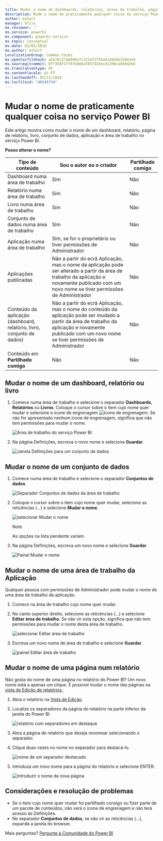 ```yaml
---
title: Mudar o nome de dashboards, relatórios, áreas de trabalho, páginas de relatório e conjuntos de dados
description: Mude o nome de praticamente qualquer coisa no serviço Power BI.
author: mihart
manager: kfile
ms.reviewer: ''
ms.service: powerbi
ms.component: powerbi-service
ms.topic: conceptual
ms.date: 03/01/2018
ms.author: mihart
LocalizationGroup: Common tasks
ms.openlocfilehash: a3a78c27ab8d6e7c321af3f5ba4144e8b320e4a9
ms.sourcegitcommit: 0ff358f1ff87e88daf837443ecd1398ca949d2b6
ms.translationtype: HT
ms.contentlocale: pt-PT
ms.lasthandoff: 09/21/2018
ms.locfileid: "46545734"
---
```

# <a name="rename-almost-anything-in-power-bi-service"></a>Mudar o nome de praticamente qualquer coisa no serviço Power BI
Este artigo mostra como mudar o nome de um dashboard, relatório, página de relatório, livro, conjunto de dados, aplicação e área de trabalho no serviço Power BI.

**Posso alterar o nome?**

| Tipo de conteúdo | Sou o autor ou o criador | Partilhado comigo |
| --- | --- | --- |
| Dashboard numa área de trabalho |Sim |Não |
| Relatório numa área de trabalho |Sim |Não |
| Livro numa área de trabalho |Sim |Não |
| Conjunto de dados numa área de trabalho |Sim |Não |
| Aplicação numa área de trabalho |Sim, se for o proprietário ou tiver permissões de Administrador |Não |
| Aplicações publicadas |Não a partir do ecrã Aplicação, mas o nome da aplicação pode ser alterado a partir da área de trabalho da aplicação e novamente publicado com um novo nome se tiver permissões de Administrador |Não |
| Conteúdo da aplicação (dashboard, relatório, livro, conjunto de dados) |Não a partir do ecrã Aplicação, mas o nome do conteúdo da aplicação pode ser mudado a partir da área de trabalho da aplicação e novamente publicado com um novo nome se tiver permissões de Administrador |Não |
| Conteúdo em **Partilhado comigo** |Não |Não |

## <a name="rename-a-dashboard-report-or-workbook"></a>Mudar o nome de um dashboard, relatório ou livro
1. Comece numa área de trabalho e selecione o separador **Dashboards**, **Relatórios** ou **Livros**. Coloque o cursor sobre o item cujo nome quer mudar e selecione o ícone de engrenagem ![ícone de engrenagem](media/service-rename/powerbi-cog-icon.png). Se não for apresentado nenhum ícone de engrenagem, significa que não tem permissões para mudar o nome.
   
   ![Área de trabalho do serviço Power BI](media/service-rename/power-bi-workspace-dashboards.png)
2. Na página Definições, escreva o novo nome e selecione **Guardar**.
   
   ![Janela Definições para um conjunto de dados](media/service-rename/power-bi-rename-dashboard2.png)

## <a name="rename-a-dataset"></a>Mudar o nome de um conjunto de dados
1. Comece numa área de trabalho e selecione o separador **Conjuntos de dados**.
   
   ![Separador Conjuntos de dados da área de trabalho](media/service-rename/power-bi-ellipses.png)
2. Coloque o cursor sobre o item cujo nome quer mudar, selecione as reticências (…) e selecione **Mudar o nome**.  
   
      ![selecionar Mudar o nome](media/service-rename/power-bi-rename-datasets.png)
   
   > [!NOTE]
   > As opções na lista pendente variam.
   > 
   > 
3. Na página Definições, escreva um novo nome e selecione **Guardar**.
   
     ![Painel Mudar o nome](media/service-rename/power-bi-rename.png)

## <a name="rename-an-app-workspace"></a>Mudar o nome de uma área de trabalho da Aplicação
Qualquer pessoa com permissões de Administrador pode mudar o nome de uma área de trabalho da aplicação.

1. Comece na área de trabalho cujo nome quer mudar.
2. No canto superior direito, selecione as reticências (...) e selecione **Editar área de trabalho**. Se não vir esta opção, significa que não tem permissões para mudar o nome desta área de trabalho. 
   
    ![selecionar Editar área de trabalho](media/service-rename/power-bi-edit-workspace.png)
3. Escreva um novo nome de área de trabalho e selecione **Guardar**.
   
   ![painel Editar área de trabalho](media/service-rename/power-bi-workspace-rename.png)

## <a name="rename-a-page-in-a-report"></a>Mudar o nome de uma página num relatório
Não gosta do nome de uma página no relatório do Power BI?  Um novo nome está a apenas um clique. É possível mudar o nome das páginas na [vista de Edição de relatórios ](service-interact-with-a-report-in-editing-view.md).

1. Abra o relatório na [Vista de Edição](consumer/end-user-reading-view.md).
2. Localize os separadores da página do relatório na parte inferior da janela do Power BI.
   
    ![relatório com separadores em destaque](media/service-rename/report-page-tabs-new.png)
3. Abra a página de relatório que deseja renomear selecionando o separador.
4. Clique duas vezes no nome no separador para destacá-lo.  
   
    ![nome de um separador destacado](media/service-rename/hilite-tab.png)
5. Introduza um novo nome para a página do relatório e selecione ENTER.
   
    ![introduzir o nome da nova página](media/service-rename/new-name.png)

## <a name="considerations-and-troubleshooting"></a>Considerações e resolução de problemas
* Se o item cujo nome quer mudar foi partilhado consigo ou fizer parte de um pacote de conteúdos, não verá o ícone de engrenagem e não terá acesso às Definições.
* No separador **Conjuntos de dados**, se não vir as reticências (…), expanda a janela do browser.

Mais perguntas? [Pergunte à Comunidade do Power BI](http://community.powerbi.com/)

